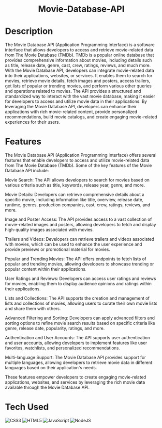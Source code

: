 <div align="center">
      <h1> <br/>Movie-Database-API</h1>
     </div>


# Description
The Movie Database API (Application Programming Interface) is a software interface that allows developers to access and retrieve movie-related data from The Movie Database (TMDb). TMDb is a popular online database that provides comprehensive information about movies, including details such as title, release date, genre, cast, crew, ratings, reviews, and much more.  With the Movie Database API, developers can integrate movie-related data into their applications, websites, or services. It enables them to search for movies, retrieve movie details, fetch images and posters, access trailers, get lists of popular or trending movies, and perform various other queries and operations related to movies.  The API provides a structured and standardized way to interact with the vast movie database, making it easier for developers to access and utilize movie data in their applications. By leveraging the Movie Database API, developers can enhance their applications with rich movie-related content, provide personalized recommendations, build movie catalogs, and create engaging movie-related experiences for their users.

# Features

The Movie Database API (Application Programming Interface) offers several features that enable developers to access and utilize movie-related data from The Movie Database (TMDb). Some of the key features of the Movie Database API include:

Movie Search: The API allows developers to search for movies based on various criteria such as title, keywords, release year, genre, and more.

Movie Details: Developers can retrieve comprehensive details about a specific movie, including information like title, overview, release date, runtime, genres, production companies, cast, crew, ratings, reviews, and more.

Image and Poster Access: The API provides access to a vast collection of movie-related images and posters, allowing developers to fetch and display high-quality images associated with movies.

Trailers and Videos: Developers can retrieve trailers and videos associated with movies, which can be used to enhance the user experience and provide previews or promotional material for movies.

Popular and Trending Movies: The API offers endpoints to fetch lists of popular and trending movies, allowing developers to showcase trending or popular content within their applications.

User Ratings and Reviews: Developers can access user ratings and reviews for movies, enabling them to display audience opinions and ratings within their applications.

Lists and Collections: The API supports the creation and management of lists and collections of movies, allowing users to curate their own movie lists and share them with others.

Advanced Filtering and Sorting: Developers can apply advanced filters and sorting options to refine movie search results based on specific criteria like genre, release date, popularity, ratings, and more.

Authentication and User Accounts: The API supports user authentication and user accounts, allowing developers to implement features like user favorites, watchlists, and personalized recommendations.

Multi-language Support: The Movie Database API provides support for multiple languages, allowing developers to retrieve movie data in different languages based on their application's needs.

These features empower developers to create engaging movie-related applications, websites, and services by leveraging the rich movie data available through the Movie Database API.

# Tech Used
 ![CSS3](https://img.shields.io/badge/css3-%231572B6.svg?style=for-the-badge&logo=css3&logoColor=white) ![HTML5](https://img.shields.io/badge/html5-%23E34F26.svg?style=for-the-badge&logo=html5&logoColor=white) ![JavaScript](https://img.shields.io/badge/javascript-%23323330.svg?style=for-the-badge&logo=javascript&logoColor=%23F7DF1E) ![NodeJS](https://img.shields.io/badge/node.js-6DA55F?style=for-the-badge&logo=node.js&logoColor=white)
      

<!-- </> with 💛 by readMD (https://readmd.itsvg.in) -->
    
